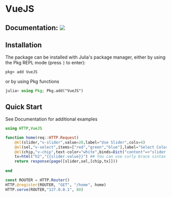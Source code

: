 # VueJS

## Documentation: [![](https://img.shields.io/badge/docs-stable-blue.svg)](https://antonioloureiro.github.io/VueJS.jl/)

## Installation

The package can be installed with Julia's package manager,
either by using the Pkg REPL mode (press `]` to enter):
```
pkg> add VueJS
```
or by using Pkg functions
```julia
julia> using Pkg; Pkg.add("VueJS")
```

## Quick Start
See Documentation for additional examples

```julia
using HTTP,VueJS

function home(req::HTTP.Request)
    @el(slider,"v-slider",value=20,label="Use Slider",cols=4)
    @el(sel,"v-select",items=["red","green","blue"],label="Select Color",value="red")
    @el(chip,"v-chip",text-color="white",binds=Dict("content"=>"slider.value","color"=>"sel.value")) ## Binding of element attributes to other elements attributes
    tx=html("h2","{{slider.value}}") ## You can use curly brace sintax to point plain html to element attributes
    return response(page([slider,sel,[chip,tx]]))
    
end

const ROUTER = HTTP.Router()
HTTP.@register(ROUTER, "GET", "/home", home)
HTTP.serve(ROUTER,"127.0.0.1", 80)
```
